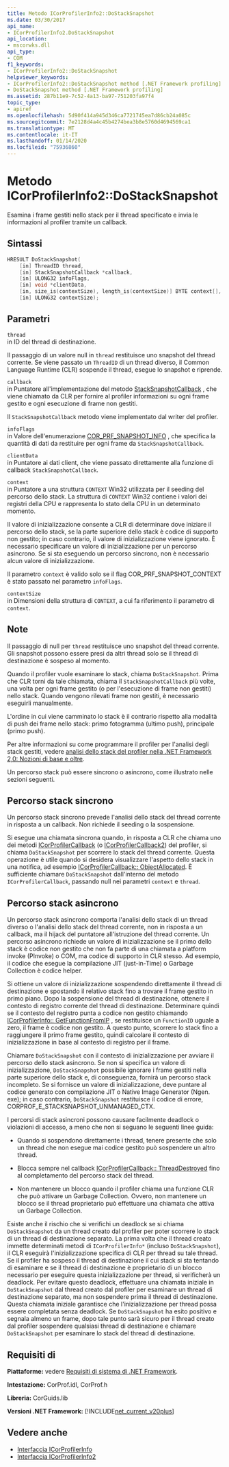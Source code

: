 ```yaml
---
title: Metodo ICorProfilerInfo2::DoStackSnapshot
ms.date: 03/30/2017
api_name:
- ICorProfilerInfo2.DoStackSnapshot
api_location:
- mscorwks.dll
api_type:
- COM
f1_keywords:
- ICorProfilerInfo2::DoStackSnapshot
helpviewer_keywords:
- ICorProfilerInfo2::DoStackSnapshot method [.NET Framework profiling]
- DoStackSnapshot method [.NET Framework profiling]
ms.assetid: 287b11e9-7c52-4a13-ba97-751203fa97f4
topic_type:
- apiref
ms.openlocfilehash: 5d90f414a945d346ca7721745ea7d86cb24a085c
ms.sourcegitcommit: 7e2128d4a4c45b4274bea3b8e5760d4694569ca1
ms.translationtype: MT
ms.contentlocale: it-IT
ms.lasthandoff: 01/14/2020
ms.locfileid: "75936860"
---
```

# <a name="icorprofilerinfo2dostacksnapshot-method"></a>Metodo ICorProfilerInfo2::DoStackSnapshot
Esamina i frame gestiti nello stack per il thread specificato e invia le informazioni al profiler tramite un callback.  
  
## <a name="syntax"></a>Sintassi  
  
```cpp  
HRESULT DoStackSnapshot(  
    [in] ThreadID thread,  
    [in] StackSnapshotCallback *callback,  
    [in] ULONG32 infoFlags,  
    [in] void *clientData,  
    [in, size_is(contextSize), length_is(contextSize)] BYTE context[],  
    [in] ULONG32 contextSize);  
```  
  
## <a name="parameters"></a>Parametri  
 `thread`  
 in ID del thread di destinazione.  
  
 Il passaggio di un valore null in `thread` restituisce uno snapshot del thread corrente. Se viene passato un `ThreadID` di un thread diverso, il Common Language Runtime (CLR) sospende il thread, esegue lo snapshot e riprende.  
  
 `callback`  
 in Puntatore all'implementazione del metodo [StackSnapshotCallback](../../../../docs/framework/unmanaged-api/profiling/stacksnapshotcallback-function.md) , che viene chiamato da CLR per fornire al profiler informazioni su ogni frame gestito e ogni esecuzione di frame non gestiti.  
  
 Il `StackSnapshotCallback` metodo viene implementato dal writer del profiler.  
  
 `infoFlags`  
 in Valore dell'enumerazione [COR_PRF_SNAPSHOT_INFO](../../../../docs/framework/unmanaged-api/profiling/cor-prf-snapshot-info-enumeration.md) , che specifica la quantità di dati da restituire per ogni frame da `StackSnapshotCallback`.  
  
 `clientData`  
 in Puntatore ai dati client, che viene passato direttamente alla funzione di callback `StackSnapshotCallback`.  
  
 `context`  
 in Puntatore a una struttura `CONTEXT` Win32 utilizzata per il seeding del percorso dello stack. La struttura di `CONTEXT` Win32 contiene i valori dei registri della CPU e rappresenta lo stato della CPU in un determinato momento.  
  
 Il valore di inizializzazione consente a CLR di determinare dove iniziare il percorso dello stack, se la parte superiore dello stack è codice di supporto non gestito; in caso contrario, il valore di inizializzazione viene ignorato. È necessario specificare un valore di inizializzazione per un percorso asincrono. Se si sta eseguendo un percorso sincrono, non è necessario alcun valore di inizializzazione.  
  
 Il parametro `context` è valido solo se il flag COR_PRF_SNAPSHOT_CONTEXT è stato passato nel parametro `infoFlags`.  
  
 `contextSize`  
 in Dimensioni della struttura di `CONTEXT`, a cui fa riferimento il parametro di `context`.  
  
## <a name="remarks"></a>Note  
 Il passaggio di null per `thread` restituisce uno snapshot del thread corrente. Gli snapshot possono essere presi da altri thread solo se il thread di destinazione è sospeso al momento.  
  
 Quando il profiler vuole esaminare lo stack, chiama `DoStackSnapshot`. Prima che CLR torni da tale chiamata, chiama il `StackSnapshotCallback` più volte, una volta per ogni frame gestito (o per l'esecuzione di frame non gestiti) nello stack. Quando vengono rilevati frame non gestiti, è necessario eseguirli manualmente.  
  
 L'ordine in cui viene camminato lo stack è il contrario rispetto alla modalità di push dei frame nello stack: primo fotogramma (ultimo push), principale (primo push).  
  
 Per altre informazioni su come programmare il profiler per l'analisi degli stack gestiti, vedere [analisi dello stack del profiler nella .NET Framework 2,0: Nozioni di base e oltre](https://docs.microsoft.com/previous-versions/dotnet/articles/bb264782(v=msdn.10)).  
  
 Un percorso stack può essere sincrono o asincrono, come illustrato nelle sezioni seguenti.  
  
## <a name="synchronous-stack-walk"></a>Percorso stack sincrono  
 Un percorso stack sincrono prevede l'analisi dello stack del thread corrente in risposta a un callback. Non richiede il seeding o la sospensione.  
  
 Si esegue una chiamata sincrona quando, in risposta a CLR che chiama uno dei metodi [ICorProfilerCallback](../../../../docs/framework/unmanaged-api/profiling/icorprofilercallback-interface.md) (o [ICorProfilerCallback2](../../../../docs/framework/unmanaged-api/profiling/icorprofilercallback2-interface.md)) del profiler, si chiama `DoStackSnapshot` per scorrere lo stack del thread corrente. Questa operazione è utile quando si desidera visualizzare l'aspetto dello stack in una notifica, ad esempio [ICorProfilerCallback:: ObjectAllocated](../../../../docs/framework/unmanaged-api/profiling/icorprofilercallback-objectallocated-method.md). È sufficiente chiamare `DoStackSnapshot` dall'interno del metodo `ICorProfilerCallback`, passando null nei parametri `context` e `thread`.  
  
## <a name="asynchronous-stack-walk"></a>Percorso stack asincrono  
 Un percorso stack asincrono comporta l'analisi dello stack di un thread diverso o l'analisi dello stack del thread corrente, non in risposta a un callback, ma il hijack del puntatore all'istruzione del thread corrente. Un percorso asincrono richiede un valore di inizializzazione se il primo dello stack è codice non gestito che non fa parte di una chiamata a platform invoke (PInvoke) o COM, ma codice di supporto in CLR stesso. Ad esempio, il codice che esegue la compilazione JIT (just-in-Time) o Garbage Collection è codice helper.  
  
 Si ottiene un valore di inizializzazione sospendendo direttamente il thread di destinazione e spostando il relativo stack fino a trovare il frame gestito in primo piano. Dopo la sospensione del thread di destinazione, ottenere il contesto di registro corrente del thread di destinazione. Determinare quindi se il contesto del registro punta a codice non gestito chiamando [ICorProfilerInfo:: GetFunctionFromIP](../../../../docs/framework/unmanaged-api/profiling/icorprofilerinfo-getfunctionfromip-method.md) , se restituisce un `FunctionID` uguale a zero, il frame è codice non gestito. A questo punto, scorrere lo stack fino a raggiungere il primo frame gestito, quindi calcolare il contesto di inizializzazione in base al contesto di registro per il frame.  
  
 Chiamare `DoStackSnapshot` con il contesto di inizializzazione per avviare il percorso dello stack asincrono. Se non si specifica un valore di inizializzazione, `DoStackSnapshot` possibile ignorare i frame gestiti nella parte superiore dello stack e, di conseguenza, fornirà un percorso stack incompleto. Se si fornisce un valore di inizializzazione, deve puntare al codice generato con compilazione JIT o Native Image Generator (Ngen. exe); in caso contrario, `DoStackSnapshot` restituisce il codice di errore, CORPROF_E_STACKSNAPSHOT_UNMANAGED_CTX.  
  
 I percorsi di stack asincroni possono causare facilmente deadlock o violazioni di accesso, a meno che non si seguano le seguenti linee guida:  
  
- Quando si sospendono direttamente i thread, tenere presente che solo un thread che non esegue mai codice gestito può sospendere un altro thread.  
  
- Blocca sempre nel callback [ICorProfilerCallback:: ThreadDestroyed](../../../../docs/framework/unmanaged-api/profiling/icorprofilercallback-threaddestroyed-method.md) fino al completamento del percorso stack del thread.  
  
- Non mantenere un blocco quando il profiler chiama una funzione CLR che può attivare un Garbage Collection. Ovvero, non mantenere un blocco se il thread proprietario può effettuare una chiamata che attiva un Garbage Collection.  
  
 Esiste anche il rischio che si verifichi un deadlock se si chiama `DoStackSnapshot` da un thread creato dal profiler per poter scorrere lo stack di un thread di destinazione separato. La prima volta che il thread creato immette determinati metodi di `ICorProfilerInfo*` (incluso `DoStackSnapshot`), il CLR eseguirà l'inizializzazione specifica di CLR per thread su tale thread. Se il profiler ha sospeso il thread di destinazione il cui stack si sta tentando di esaminare e se il thread di destinazione è proprietario di un blocco necessario per eseguire questa inizializzazione per thread, si verificherà un deadlock. Per evitare questo deadlock, effettuare una chiamata iniziale in `DoStackSnapshot` dal thread creato dal profiler per esaminare un thread di destinazione separato, ma non sospendere prima il thread di destinazione. Questa chiamata iniziale garantisce che l'inizializzazione per thread possa essere completata senza deadlock. Se `DoStackSnapshot` ha esito positivo e segnala almeno un frame, dopo tale punto sarà sicuro per il thread creato dal profiler sospendere qualsiasi thread di destinazione e chiamare `DoStackSnapshot` per esaminare lo stack del thread di destinazione.  
  
## <a name="requirements"></a>Requisiti di  
 **Piattaforme:** vedere [Requisiti di sistema di .NET Framework](../../../../docs/framework/get-started/system-requirements.md).  
  
 **Intestazione:** CorProf.idl, CorProf.h  
  
 **Libreria:** CorGuids.lib  
  
 **Versioni .NET Framework:** [!INCLUDE[net_current_v20plus](../../../../includes/net-current-v20plus-md.md)]  
  
## <a name="see-also"></a>Vedere anche

- [Interfaccia ICorProfilerInfo](../../../../docs/framework/unmanaged-api/profiling/icorprofilerinfo-interface.md)
- [Interfaccia ICorProfilerInfo2](../../../../docs/framework/unmanaged-api/profiling/icorprofilerinfo2-interface.md)
